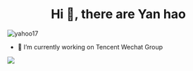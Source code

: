 <h1 align="center">Hi 👋, there are Yan hao</h1>

<div>
<div>
<img  src="https://github-readme-stats.vercel.app/api/top-langs?username=yahoo17&show_icons=true&locale=en&layout=compact" alt="yahoo17" />
</div>
<div>
  

- 🔭 I’m currently working on Tencent Wechat Group

![](https://img.shields.io/badge/%E7%BC%96%E8%BE%91%E5%99%A8-vscode-brightgreen)
<!--
- 🌱 I’m currently learning ...
- 👯 I’m looking to collaborate on ...
- 🤔 I’m looking for help with ...
- 💬 Ask me about ...
- 📫 How to reach me: ...
- 😄 Pronouns: ...
- ⚡ Fun fact: ...
-->
